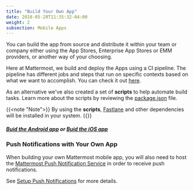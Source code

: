 ```yaml
---
title: "Build Your Own App"
date: 2018-05-20T11:35:32-04:00
weight: 2
subsection: Mobile Apps
---
```


You can build the app from source and distribute it within your team or company either using the App Stores, Enterprise App Stores or EMM providers, or another way of your choosing.

Here at Mattermost, we build and deploy the Apps using a CI pipeline. The pipeline has different jobs and steps that run on specific contexts based on what we want to accomplish. You can check it out <a href="https://github.com/mattermost/mattermost-mobile/blob/master/.circleci/config.yml" target="_blank">here</a>.

As an alternative we've also created a set of **scripts** to help automate build tasks. Learn more about the scripts by reviewing the <a href="https://github.com/mattermost/mattermost-mobile/blob/master/package.json" target="_blank">package.json</a> file.

{{<note "Note">}}
By using the **scripts**, <a href="https://docs.fastlane.tools/#choose-your-installation-method" target="_blank">Fastlane</a> and other dependencies will be installed in your system.
{{</note>}}

##### [Buid the Android app](android) or [Buid the iOS app](ios)


### Push Notifications with Your Own App

When building your own Mattermost mobile app, you will also need to host the [Mattermost Push Notification Service](https://github.com/mattermost/mattermost-push-proxy) in order to receive push notifications.

See [Setup Push Notifications](/contribute/mobile/push-notifications/) for more details.

